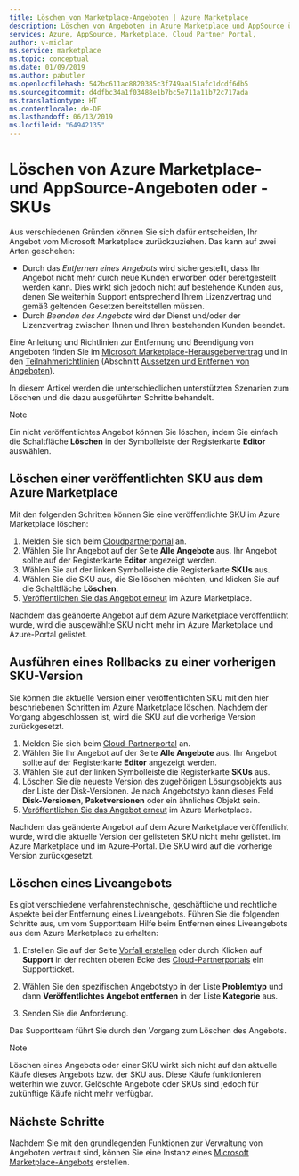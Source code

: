 ```yaml
---
title: Löschen von Marketplace-Angeboten | Azure Marketplace
description: Löschen von Angeboten in Azure Marketplace und AppSource über das Cloud-Partnerportal
services: Azure, AppSource, Marketplace, Cloud Partner Portal,
author: v-miclar
ms.service: marketplace
ms.topic: conceptual
ms.date: 01/09/2019
ms.author: pabutler
ms.openlocfilehash: 542bc611ac8820385c3f749aa151afc1dcdf6db5
ms.sourcegitcommit: d4dfbc34a1f03488e1b7bc5e711a11b72c717ada
ms.translationtype: HT
ms.contentlocale: de-DE
ms.lasthandoff: 06/13/2019
ms.locfileid: "64942135"
---
```

# <a name="delete-azure-marketplace-and-appsource-offers-or-skus"></a>Löschen von Azure Marketplace- und AppSource-Angeboten oder -SKUs

Aus verschiedenen Gründen können Sie sich dafür entscheiden, Ihr Angebot vom Microsoft Marketplace zurückzuziehen. Das kann auf zwei Arten geschehen:

- Durch das *Entfernen eines Angebots* wird sichergestellt, dass Ihr Angebot nicht mehr durch neue Kunden erworben oder bereitgestellt werden kann. Dies wirkt sich jedoch nicht auf bestehende Kunden aus, denen Sie weiterhin Support entsprechend Ihrem Lizenzvertrag und gemäß geltenden Gesetzen bereitstellen müssen. 
- Durch *Beenden des Angebots* wird der Dienst und/oder der Lizenzvertrag zwischen Ihnen und Ihren bestehenden Kunden beendet. 

Eine Anleitung und Richtlinien zur Entfernung und Beendigung von Angeboten finden Sie im [Microsoft Marketplace-Herausgebervertrag](https://go.microsoft.com/fwlink/?LinkID=699560) und in den [Teilnahmerichtlinien](https://azure.microsoft.com/support/legal/marketplace/participation-policies/) (Abschnitt [Aussetzen und Entfernen von Angeboten](https://docs.microsoft.com/legal/marketplace/participation-policy#offering-suspension-and-removal)). 

In diesem Artikel werden die unterschiedlichen unterstützten Szenarien zum Löschen und die dazu ausgeführten Schritte behandelt.  

> [!NOTE]
> Ein nicht veröffentlichtes Angebot können Sie löschen, indem Sie einfach die Schaltfläche **Löschen** in der Symbolleiste der Registerkarte **Editor** auswählen.


## <a name="delete-a-published-sku-from-the-azure-marketplace"></a>Löschen einer veröffentlichten SKU aus dem Azure Marketplace

Mit den folgenden Schritten können Sie eine veröffentlichte SKU im Azure Marketplace löschen:

1.  Melden Sie sich beim [Cloudpartnerportal](https://cloudpartner.azure.com/) an.
2.  Wählen Sie Ihr Angebot auf der Seite **Alle Angebote** aus.  Ihr Angebot sollte auf der Registerkarte **Editor** angezeigt werden.
3.  Wählen Sie auf der linken Symbolleiste die Registerkarte **SKUs** aus. 
4.  Wählen Sie die SKU aus, die Sie löschen möchten, und klicken Sie auf die Schaltfläche **Löschen**.
5.  [Veröffentlichen Sie das Angebot erneut](./cpp-publish-offer.md) im Azure Marketplace.

Nachdem das geänderte Angebot auf dem Azure Marketplace veröffentlicht wurde, wird die ausgewählte SKU nicht mehr im Azure Marketplace und Azure-Portal gelistet.


## <a name="roll-back-to-a-previous-sku-version"></a>Ausführen eines Rollbacks zu einer vorherigen SKU-Version

Sie können die aktuelle Version einer veröffentlichten SKU mit den hier beschriebenen Schritten im Azure Marketplace löschen. Nachdem der Vorgang abgeschlossen ist, wird die SKU auf die vorherige Version zurückgesetzt.

1. Melden Sie sich beim [Cloud-Partnerportal](https://cloudpartner.azure.com/) an.
2. Wählen Sie Ihr Angebot auf der Seite **Alle Angebote** aus.  Ihr Angebot sollte auf der Registerkarte **Editor** angezeigt werden.
3. Wählen Sie auf der linken Symbolleiste die Registerkarte **SKUs** aus. 
4. Löschen Sie die neueste Version des zugehörigen Lösungsobjekts aus der Liste der Disk-Versionen.  Je nach Angebotstyp kann dieses Feld **Disk-Versionen**, **Paketversionen** oder ein ähnliches Objekt sein. 
5. [Veröffentlichen Sie das Angebot erneut](./cpp-publish-offer.md) im Azure Marketplace.

Nachdem das geänderte Angebot auf dem Azure Marketplace veröffentlicht wurde, wird die aktuelle Version der gelisteten SKU nicht mehr gelistet. im Azure Marketplace und im Azure-Portal.  Die SKU wird auf die vorherige Version zurückgesetzt.


## <a name="delete-a-live-offer"></a>Löschen eines Liveangebots

Es gibt verschiedene verfahrenstechnische, geschäftliche und rechtliche Aspekte bei der Entfernung eines Liveangebots. Führen Sie die folgenden Schritte aus, um vom Supportteam Hilfe beim Entfernen eines Liveangebots aus dem Azure Marketplace zu erhalten:

1.  Erstellen Sie auf der Seite [Vorfall erstellen](https://go.microsoft.com/fwlink/?linkid=844975) oder durch Klicken auf **Support** in der rechten oberen Ecke des [Cloud-Partnerportals](https://cloudpartner.azure.com/) ein Supportticket.

2.  Wählen Sie den spezifischen Angebotstyp in der Liste **Problemtyp** und dann **Veröffentlichtes Angebot entfernen** in der Liste **Kategorie** aus.

3.  Senden Sie die Anforderung.

Das Supportteam führt Sie durch den Vorgang zum Löschen des Angebots.

> [!NOTE]
> Löschen eines Angebots oder einer SKU wirkt sich nicht auf den aktuelle Käufe dieses Angebots bzw. der SKU aus. Diese Käufe funktionieren weiterhin wie zuvor. Gelöschte Angebote oder SKUs sind jedoch für zukünftige Käufe nicht mehr verfügbar.


## <a name="next-steps"></a>Nächste Schritte

Nachdem Sie mit den grundlegenden Funktionen zur Verwaltung von Angeboten vertraut sind, können Sie eine Instanz eines [Microsoft Marketplace-Angebots](../cpp-marketplace-offers.md) erstellen.
